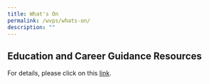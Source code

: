 ```yaml
---
title: What's On
permalink: /wvps/whats-on/
description: ""
---
```

Education and Career Guidance Resources
----
For details, please click on this <a href="/wvps/resources/education-and-career-guidance-resources/" target="_blank" >link</a>.

